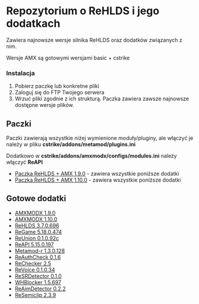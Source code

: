 # Repozytorium o ReHLDS i jego dodatkach
Zawiera najnowsze wersje silnika ReHLDS oraz dodatków związanych z nim.

Wersje AMX są gotowymi wersjami basic + cstrike

### Instalacja 
1. Pobierz paczkę lub konkretne pliki
2. Zaloguj się do FTP Twojego serwera
3. Wrzuć pliki zgodnie z ich strukturą.
Paczka zawiera zawsze najnowsze dostępne wersje plików.

## Paczki
Paczki zawierają wszystkie niżej wymienione moduły/pluginy, ale włączyć je należy w pliku **cstrike/addons/metamod/plugins.ini**

Dodatkowo w **cstrike/addons/amxmodx/configs/modules.ini** należy włączyć **ReAPI**

- [Paczka ReHLDS + AMX 1.9.0](https://github.com/AdrianJagodznski/ReHLDS-PL/raw/master/ReHLDS%20%2B%20AMX%201.9.0%20%2B%20Dodatki.rar) - zawiera wszystkie poniższe dodatki 
- [Paczka ReHLDS + AMX 1.10.0](https://github.com/AdrianJagodznski/ReHLDS-PL/raw/master/ReHLDS%20%2B%20AMX%201.10.0%20%2B%20Dodatki.rar) - zawiera wszystkie poniższe dodatki

## Gotowe dodatki
- [AMXMODX 1.9.0](https://github.com/AdrianJagodznski/ReHLDS-PL/raw/master/AMX%201.9.0.rar) 
- [AMXMODX 1.10.0](https://github.com/AdrianJagodznski/ReHLDS-PL/raw/master/AMX%201.10.0.rar) 
- [ReHLDS 3.7.0.696](https://github.com/AdrianJagodznski/ReHLDS-PL/blob/master/ReHLDS.rar)
- [ReGame 5.18.0.474](https://github.com/AdrianJagodznski/ReHLDS-PL/raw/master/ReGame.rar)
- [ReUnion 0.1.0.92c](https://github.com/AdrianJagodznski/ReHLDS-PL/raw/master/ReUnion.rar)
- [ReAPI 5.15.0.197](https://github.com/AdrianJagodznski/ReHLDS-PL/raw/master/ReAPI.rar) 
- [Metamod-r 1.3.0.128](https://github.com/AdrianJagodznski/ReHLDS-PL/raw/master/Metamod.rar) 
- [ReAuthCheck 0.1.6](https://github.com/AdrianJagodznski/ReHLDS-PL/raw/master/ReAuthCheck.rar)
- [ReChecker 2.5](https://github.com/AdrianJagodznski/ReHLDS-PL/raw/master/ReChecker.rar)
- [ReVoice 0.1.0.34](https://github.com/AdrianJagodznski/ReHLDS-PL/raw/master/ReVoice.rar)
- [ReSRDetector 0.1.0](https://github.com/AdrianJagodznski/ReHLDS-PL/raw/master/ReSRDetector.rar)
- [WHBlocker 1.5.697](https://github.com/AdrianJagodznski/ReHLDS-PL/raw/master/WHBlocker.rar)
- [ReAimDetector 0.2.2](https://github.com/AdrianJagodznski/ReHLDS-PL/raw/master/ReAimDetector.rar)
- [ReSemiclip 2.3.9](https://github.com/AdrianJagodznski/RReHLDS-PL/raw/master/ReSemiclip.rar)
